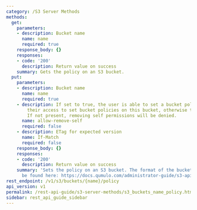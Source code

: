 ```yaml
---
category: /S3 Server Methods
methods:
  get:
    parameters:
    - description: Bucket name
      name: name
      required: true
    response_body: {}
    responses:
    - code: '200'
      description: Return value on success
    summary: Gets the policy on an S3 bucket.
  put:
    parameters:
    - description: Bucket name
      name: name
      required: true
    - description: If set to true, the user is able to set a bucket policy that removes
        their access to set bucket policies on this bucket, otherwise they cannot.
        If not present, removing self permissions will be denied.
      name: allow-remove-self
      required: false
    - description: ETag for expected version
      name: If-Match
      required: false
    response_body: {}
    responses:
    - code: '200'
      description: Return value on success
    summary: 'Sets the policy on an S3 bucket. The format of the bucket policycan
      be found here: https://docs.qumulo.com/administrator-guide/s3-api/creating-managing-s3-buckets.html'
rest_endpoint: /v1/s3/buckets/{name}/policy
api_version: v1
permalink: /rest-api-guide/s3-server-methods/s3_buckets_name_policy.html
sidebar: rest_api_guide_sidebar
---
```

